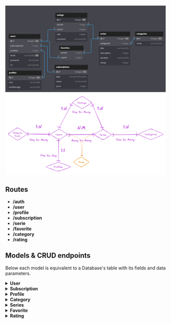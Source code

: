![](./images/db.png)
![](./images/draw.png)

## Routes
- **/auth**
- **/user**
- **/profile**
- **/subscription**
- **/serie**
- **/favorite**
- **/category**
- **/rating**


## Models & CRUD endpoints
Below each model is equivalent to a Database's table with its fields and data parameters.

<details><summary><b>User</b></summary>

- **id** ( type: <em>INTEGER</em>, primaryKey: <em>true</em>, autoIncrement: <em>true</em>, allowNull: <em>true</em> )
- **subscriptionId** (type: <em>INTEGER</em>, foreignKey: <em>true</em>, allowNull: <em>false</em>)
- **profileId** (type: <em>INTEGER</em>, foreignKey: <em>true</em>, allowNull: <em>false</em>)
- **email** (type: <em>INTEGER</em>, allowNull: <em>false</em>, unique: <em>true</em>, validate: <em>isEmail</em>)
- **password** (type: <em>STRING</em>, allowNull: <em>false</em>, validate: regex (<em>Minimum four characters, at least one uppercase letter, one lowercase letter and one number</em>))
- **CC** (type: <em>STRING</em>, allowNull: <em>false</em>)

#### Auth
```js
ROUTE /auth

POST: '/signup' => signUp
POST: '/login'  => logIn
```
#### CRUD
```js
ROUTE /user

GET:    '/:userId'  => checkAuth, getUser
PATCH:  '/:userId'  => checkAuth, updateUser
DELETE: '/:userId'  => checkAuth, deleteUser
```
##### DO

➡️ User can signup

➡️ User can login

➡️ User can see their own info

➡️ User can modify their own info

➡️ User can delete theirself


</details>


<details><summary><b>Subscription</b></summary>

- **id** (type: <em>INTEGER</em>, primaryKey: <em>true</em>, autoIncrement: <em>true</em>, allowNull: <em>true</em>)
- **type** (type: <em>ENUM('month', 'year')</em>, allowNull: <em>false</em>)
- **name** (type: <em>VARCHAR</em>, allowNull: <em>false</em>)
- **price** (type: <em>INTEGER</em>, allowNull: <em>false</em>)

#### CRUD
```js
ROUTE /subscription

POST:   '/:userId'  => checkAuth, subscribe
DELETE: '/:userId'  => checkAuth, unSubscribe
```

#### DO

➡️ User can subscribe

➡️ User can unsubscribe

</details>


<details><summary><b>Profile</b></summary>

- **id** (type: <em>INTEGER</em>, primaryKey: <em>true</em>, autoIncrement: <em>true</em>, allowNull: <em>true</em>)
- **nick** (type: <em>VARCHAR</em>, allowNull: <em>false</em>, unique: <em>true</em>)
- **profileimage** (type: <em>VARCHAR</em>, allowNull: <em>true</em>)

#### CRUD
```js
ROUTE /profile

GET:    '/:profileId'  => checkAuth, getProfile
POST:   '/'            => checkAuth, createProfile
PATCH:  '/:profileId'  => checkAuth, changeProfile
DELETE: '/:profileId'  => checkAuth, deleteProfile
```
##### DO

➡️ User can see their own profile

➡️ User can create their own profile

➡️ User can modify their own profile

</details>

<details><summary><b>Category</b></summary>

- **id** (type: <em>INTEGER</em>, primaryKey: <em>true</em>, autoIncrement: <em>true</em>, allowNull: <em>true</em>)
- **name** (type: <em>VARCHAR</em>, allowNull: <em>false</em>)


#### CRUD
```js
ROUTE /category

GET:    '/'            => checkAuth, getAllCategories
GET:    '/:categoryId' => checkAuth, getOneCategory
POST:   '/'            => checkAuth, createCategory
DELETE: '/:categoryId' => checkAuth, deleteCategory
```

</details>

<details><summary><b>Series</b></summary>

- **id** (type: <em>INTEGER</em>, primaryKey: <em>true</em>, autoIncrement: <em>true</em>, allowNull: <em>true</em>)
- **categoryId** (type: <em>INTEGER</em>, foreignKey: <em>true</em>, allowNull: <em>false</em>)
- **title** (type: <em>VARCHAR</em>, allowNull: <em>false</em>, unique: <em>true</em>)
- **description** (type: <em>TEXT</em>, allowNull: <em>true</em>)
- **duration** (type: <em>VARCHAR</em>, allowNull: <em>false</em>)
- **rating** (type: <em>INTEGER</em>, allowNull: <em>true</em>)



#### CRUD
```js
ROUTE /serie

GET:    '/:serieId' => checkAuth, getOneSerie
GET:    '/'         => checkAuth, getAllSeries
POST:   '/'         => checkAuth, createSerie
PATCH:  '/:serieId' => checkAuth, updateSerie
```

#### DO

➡️ User can see all series

➡️ User can see one serie

➡️ User can create one serie

➡️ User can update one serie

</details>

<details><summary><b>Favorite</b></summary>

- **serieId** (type: <em>INTEGER</em>, foreignKey: <em>true</em>, allowNull: <em>false</em>)
- **userId** (type: <em>INTEGER</em>, foreignKey: <em>true</em>, allowNull: <em>false</em>)


#### CRUD
```js
ROUTE /favorite

GET:    '/:userId'          => checkAuth, getFavorites
POST:   '/:userId/:serieId' => checkAuth, addFavorites
DELETE: '/:userId/:serieId' => checkAuth, deleteFavorite
```

#### DO

➡️ User can see all their favs series

➡️ User can add one serie to favs

</details>



<details><summary><b>Rating</b></summary>

- **id** (type: <em>INTEGER</em>, primaryKey: <em>true</em>, autoIncrement: <em>true</em>, allowNull: <em>true</em>)
- **serieId** (type: <em>INTEGER</em>, foreignKey: <em>true</em>, allowNull: <em>false</em>)
- **userId** (type: <em>INTEGER</em>, foreignKey: <em>true</em>, allowNull: <em>false</em>)
- **rate** (type: <em>INTEGER</em>, allowNull: <em>false</em>)
- **comment** (type: <em>VARCHAR</em>, allowNull: <em>true</em>)


#### CRUD
```js
ROUTE /rating

GET:    '/:serieId'  => checkAuth, getRating
POST:   '/:serieId'  => checkAuth, createRating
PATCH:  '/:ratingId' => checkAuth, updateRating
DELETE: '/:ratingId' => checkAuth, deleteRating
```

#### DO

➡️ User can create a serie's rating

➡️ User can get one rating

➡️ User can update rating

➡️ User can delete rating


</details>

